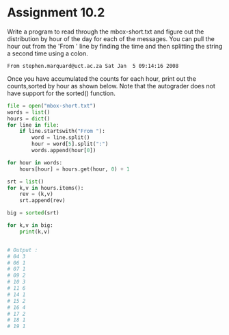 # Assignment 10.2
Write a program to read through the mbox-short.txt and figure out the distribution by hour of the day for each of the messages.
You can pull the hour out from the 'From ' line by finding the time and then splitting the string a second time using a colon.

`From stephen.marquard@uct.ac.za Sat Jan  5 09:14:16 2008`

Once you have accumulated the counts for each hour, print out the counts,sorted by hour as shown below. Note that the autograder does not have support for the sorted() function.


```Python
file = open("mbox-short.txt")
words = list()
hours = dict()
for line in file:
    if line.startswith("From "):
        word = line.split()
        hour = word[5].split(":")
        words.append(hour[0])

for hour in words:
    hours[hour] = hours.get(hour, 0) + 1

srt = list()
for k,v in hours.items():
    rev = (k,v)
    srt.append(rev)

big = sorted(srt)

for k,v in big:
    print(k,v)


# Output :
# 04 3
# 06 1
# 07 1
# 09 2
# 10 3
# 11 6
# 14 1
# 15 2
# 16 4
# 17 2
# 18 1
# 19 1
```
